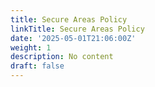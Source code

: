 ```yaml
---
title: Secure Areas Policy
linkTitle: Secure Areas Policy
date: '2025-05-01T21:06:00Z'
weight: 1
description: No content
draft: false
---
```



